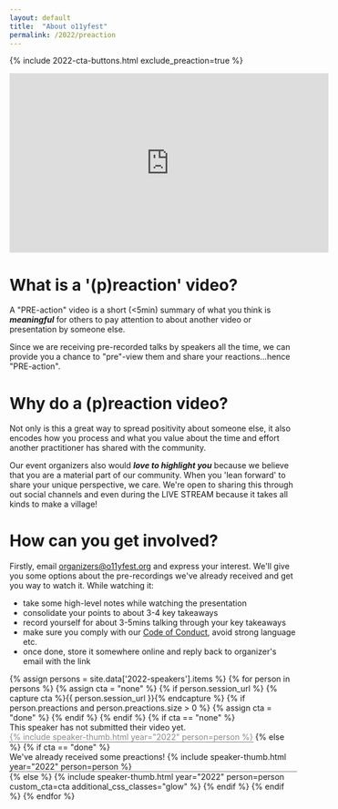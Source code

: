 ```yaml
---
layout: default
title:  "About o11yfest"
permalink: /2022/preaction
---
```


{% include 2022-cta-buttons.html exclude_preaction=true %}

<div style="text-align:center;">

<iframe width="560" height="315" src="https://www.youtube.com/embed/odN_JLFCmU0" title="YouTube video player" frameborder="0" allow="accelerometer; autoplay; clipboard-write; encrypted-media; gyroscope; picture-in-picture" allowfullscreen></iframe>

</div>

# What is a '(p)reaction' video?

A "PRE-action" video is a short (<5min) summary of what you think is ***meaningful***
 for others to pay attention to about another video or presentation by someone else.

Since we are receiving pre-recorded talks by speakers all the time, we can provide
 you a chance to "pre"-view them and share your reactions...hence "PRE-action".

# Why do a (p)reaction video?

Not only is this a great way to spread positivity about someone else, it also
 encodes how you process and what you value about the time and effort another
 practitioner has shared with the community.

Our event organizers also would ***love to highlight you*** because we believe that
 you are a material part of our community. When you 'lean forward' to share your
 unique perspective, we care. We're open to sharing this through out social channels
 and even during the LIVE STREAM because it takes all kinds to make a village!

# How can you get involved?

Firstly, email [organizers@o11yfest.org](mailto:organizers@o11yfest.org) and express
 your interest. We'll give you some options about the pre-recordings we've already
 received and get you way to watch it. While watching it:

* take some high-level notes while watching the presentation
* consolidate your points to about 3-4 key takeaways
* record yourself for about 3-5mins talking through your key takeaways
* make sure you comply with our [Code of Conduct](/code-of-conduct), avoid strong language etc.
* once done, store it somewhere online and reply back to organizer's email with the link

<div class="flexbox">
  {% assign persons = site.data['2022-speakers'].items %}
  {% for person in persons %}
    {% assign cta = "none" %}
    {% if person.session_url %}
      {% capture cta %}{{ person.session_url }}{% endcapture %}
      {% if person.preactions and person.preactions.size > 0 %}
        {% assign cta = "done" %}
      {% endif %}
    {% endif %}
    {% if cta == "none" %}
    <div class="tooltip"><span class="tooltiptext">This speaker has not submitted their video yet.</span>
    <div class="disabled">{% include speaker-thumb.html year="2022" person=person %}</div></div>
    {% else %}
      {% if cta == "done" %}
      <div class="tooltip"><span class="tooltiptext">We've already received some preactions!</span>
      {% include speaker-thumb.html year="2022" person=person %}</div>
      {% else %}
        {% include speaker-thumb.html year="2022" person=person custom_cta=cta additional_css_classes="glow" %}
      {% endif %}
    {% endif %}
  {% endfor %}
</div>
<style type="text/css">
.disabled { pointer-events: none; opacity: 0.5; }
.tooltip {
  position: relative;
  display: inline-block;
  border-bottom: 1px dotted black; /* If you want dots under the hoverable text */
}

/* Tooltip text */
.tooltip .tooltiptext {
  visibility: hidden;
  width: 120px;
  background-color: black;
  color: #fff;
  text-align: center;
  padding: 5px 0;
  border-radius: 6px;

  /* Position the tooltip text - see examples below! */
  position: absolute;
  z-index: 1;
}
.glow {
  border-radius: 50%;
  -moz-box-shadow: 0 0 50px #fff;
  -webkit-box-shadow: 0 0 50px #fff;
  box-shadow: 0px 0px 50px #fff;
}

/* Show the tooltip text when you mouse over the tooltip container */
.tooltip:hover .tooltiptext {
  visibility: visible;
}
</style>
<script type="text/javascript">
  window.onloadqueue=(window.onloadqueue||[]).concat([function () {
    $('.disabled *').prop('disabled', true).attr("title","Video not available yet");
  }]);
</script>
